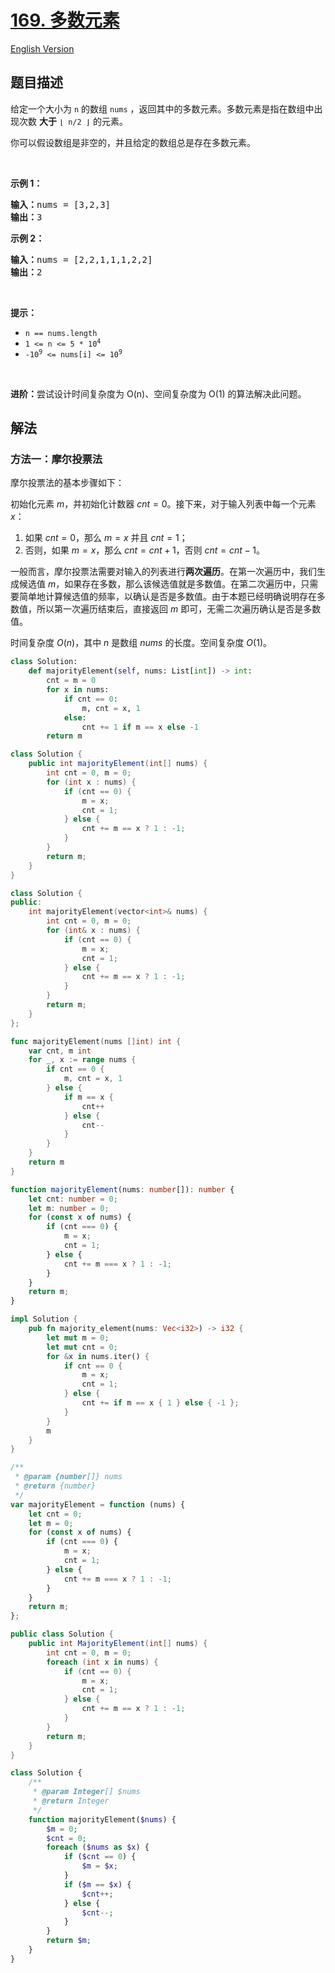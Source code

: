 # [169. 多数元素](https://leetcode.cn/problems/majority-element)

[English Version](/solution/0100-0199/0169.Majority%20Element/README_EN.md)

<!-- tags:数组,哈希表,分治,计数,排序 -->

<!-- difficulty:简单 -->

## 题目描述

<!-- 这里写题目描述 -->

<p>给定一个大小为 <code>n</code><em> </em>的数组&nbsp;<code>nums</code> ，返回其中的多数元素。多数元素是指在数组中出现次数 <strong>大于</strong>&nbsp;<code>⌊ n/2 ⌋</code>&nbsp;的元素。</p>

<p>你可以假设数组是非空的，并且给定的数组总是存在多数元素。</p>

<p>&nbsp;</p>

<p><strong>示例&nbsp;1：</strong></p>

<pre>
<strong>输入：</strong>nums = [3,2,3]
<strong>输出：</strong>3</pre>

<p><strong>示例&nbsp;2：</strong></p>

<pre>
<strong>输入：</strong>nums = [2,2,1,1,1,2,2]
<strong>输出：</strong>2
</pre>

<p>&nbsp;</p>
<strong>提示：</strong>

<ul>
	<li><code>n == nums.length</code></li>
	<li><code>1 &lt;= n &lt;= 5 * 10<sup>4</sup></code></li>
	<li><code>-10<sup>9</sup> &lt;= nums[i] &lt;= 10<sup>9</sup></code></li>
</ul>

<p>&nbsp;</p>

<p><strong>进阶：</strong>尝试设计时间复杂度为 O(n)、空间复杂度为 O(1) 的算法解决此问题。</p>

## 解法

### 方法一：摩尔投票法

摩尔投票法的基本步骤如下：

初始化元素 $m$，并初始化计数器 $cnt=0$。接下来，对于输入列表中每一个元素 $x$：

1. 如果 $cnt=0$，那么 $m=x$ 并且 $cnt=1$；
1. 否则，如果 $m=x$，那么 $cnt = cnt + 1$，否则 $cnt = cnt - 1$。

一般而言，摩尔投票法需要对输入的列表进行**两次遍历**。在第一次遍历中，我们生成候选值 $m$，如果存在多数，那么该候选值就是多数值。在第二次遍历中，只需要简单地计算候选值的频率，以确认是否是多数值。由于本题已经明确说明存在多数值，所以第一次遍历结束后，直接返回 $m$ 即可，无需二次遍历确认是否是多数值。

时间复杂度 $O(n)$，其中 $n$ 是数组 $nums$ 的长度。空间复杂度 $O(1)$。

<!-- tabs:start -->

```python
class Solution:
    def majorityElement(self, nums: List[int]) -> int:
        cnt = m = 0
        for x in nums:
            if cnt == 0:
                m, cnt = x, 1
            else:
                cnt += 1 if m == x else -1
        return m
```

```java
class Solution {
    public int majorityElement(int[] nums) {
        int cnt = 0, m = 0;
        for (int x : nums) {
            if (cnt == 0) {
                m = x;
                cnt = 1;
            } else {
                cnt += m == x ? 1 : -1;
            }
        }
        return m;
    }
}
```

```cpp
class Solution {
public:
    int majorityElement(vector<int>& nums) {
        int cnt = 0, m = 0;
        for (int& x : nums) {
            if (cnt == 0) {
                m = x;
                cnt = 1;
            } else {
                cnt += m == x ? 1 : -1;
            }
        }
        return m;
    }
};
```

```go
func majorityElement(nums []int) int {
	var cnt, m int
	for _, x := range nums {
		if cnt == 0 {
			m, cnt = x, 1
		} else {
			if m == x {
				cnt++
			} else {
				cnt--
			}
		}
	}
	return m
}
```

```ts
function majorityElement(nums: number[]): number {
    let cnt: number = 0;
    let m: number = 0;
    for (const x of nums) {
        if (cnt === 0) {
            m = x;
            cnt = 1;
        } else {
            cnt += m === x ? 1 : -1;
        }
    }
    return m;
}
```

```rust
impl Solution {
    pub fn majority_element(nums: Vec<i32>) -> i32 {
        let mut m = 0;
        let mut cnt = 0;
        for &x in nums.iter() {
            if cnt == 0 {
                m = x;
                cnt = 1;
            } else {
                cnt += if m == x { 1 } else { -1 };
            }
        }
        m
    }
}
```

```js
/**
 * @param {number[]} nums
 * @return {number}
 */
var majorityElement = function (nums) {
    let cnt = 0;
    let m = 0;
    for (const x of nums) {
        if (cnt === 0) {
            m = x;
            cnt = 1;
        } else {
            cnt += m === x ? 1 : -1;
        }
    }
    return m;
};
```

```cs
public class Solution {
    public int MajorityElement(int[] nums) {
        int cnt = 0, m = 0;
        foreach (int x in nums) {
            if (cnt == 0) {
                m = x;
                cnt = 1;
            } else {
                cnt += m == x ? 1 : -1;
            }
        }
        return m;
    }
}
```

```php
class Solution {
    /**
     * @param Integer[] $nums
     * @return Integer
     */
    function majorityElement($nums) {
        $m = 0;
        $cnt = 0;
        foreach ($nums as $x) {
            if ($cnt == 0) {
                $m = $x;
            }
            if ($m == $x) {
                $cnt++;
            } else {
                $cnt--;
            }
        }
        return $m;
    }
}
```

<!-- tabs:end -->

<!-- end -->
